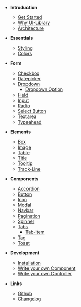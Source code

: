 - **Introduction**

  - [Get Started](home.md)
  - [Why UI-Library](docs/introduction/why.md)
  - [Architecture](docs/introduction/architecture.md)

- **Essentials**
  - [Styling](docs/essentials/styling.md)
  - [Colors](docs/essentials/colors.md)

- **Form**

  - [Checkbox](docs/elements/checkbox.md)
  - [Datepicker](components/datepicker/readme.md)
  - [Dropdown](components/dropdown/readme.md)
    - [Dropdown Option](components/dropdown-option/readme.md)
  - [Field](components/field/readme.md)
  - [Input](docs/elements/input.md)
  - [Radio](docs/elements/radio.md)
  - [Select Button](docs/elements/select-button.md)
  - [Textarea](docs/elements/textarea.md)
  - [Typeahead](components/dropdown/readme.md?id=typeahead)
  
- **Elements**

  - [Box](docs/elements/box.md)
  - [Image](docs/elements/image.md)
  - [Table](docs/elements/table.md)
  - [Title](docs/elements/title.md)
  - [Tooltip](docs/elements/tooltip.md)
  - [Track-Line](docs/elements/track-line.md)

- **Components**

  - [Accordion](components/accordion/readme.md)
  - [Button](components/button/readme.md)
  - [Icon](components/icon/readme.md)
  - [Modal](components/modal/readme.md)
  - [Navbar](components/navbar/readme.md)
  - [Pagination](components/pagination/readme.md)
  - [Spinner](components/spinner/readme.md)
  - [Tabs](components/tabs/readme.md)
    - [Tab-Item](components/tab-item/readme.md)
  - [Tag](components/tag/readme.md)
  - [Toast](components/toast/readme.md)

- **Development**

  - [Installation](docs/development/installation.md)
  - [Write your own Component](docs/development/component.md)
  - [Write your own Controller](docs/development/controller.md)

- **Links**

  - [Github](https://github.com/baloise/ui-library)
  - [Changelog](https://github.com/baloise/ui-library/releases)
